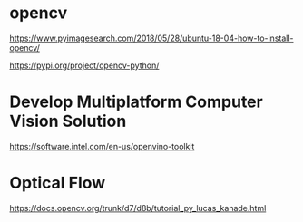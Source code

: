 # opencv
https://www.pyimagesearch.com/2018/05/28/ubuntu-18-04-how-to-install-opencv/

https://pypi.org/project/opencv-python/

# Develop Multiplatform Computer Vision Solution

https://software.intel.com/en-us/openvino-toolkit
# Optical Flow
https://docs.opencv.org/trunk/d7/d8b/tutorial_py_lucas_kanade.html
